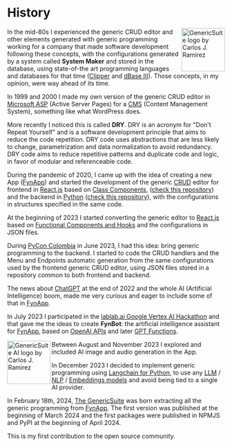 # History
<img 
    align="right"
    width="100"
    height="100"
    src="../images/gs_logo_circle.svg"
    title="GenericSuite logo by Carlos J. Ramirez"
/>

In the mid-80s I experienced the generic CRUD editor and other elements generated with generic programming working for a company that made software development following these concepts, with the configurations generated by a system called **System Maker** and stored in the database, using state-of-the art programming languages and databases for that time ([Clipper](https://en.wikipedia.org/wiki/Clipper_(programming_language)) and [dBase III](https://en.wikipedia.org/wiki/DBase)). Those concepts, in my opinion, were way ahead of its time.

In 1999 and 2000 I made my own version of the generic CRUD editor in [Microsoft ASP](https://en.wikipedia.org/wiki/Active_Server_Pages) (Active Server Pages) for a [CMS](https://en.wikipedia.org/wiki/Content_management_system) (Content Management System), something like what WordPress does.

More recently I noticed this is called **DRY**. DRY is an acronym for "Don't Repeat Yourself" and is a software development principle that aims to reduce the code repetition. DRY code uses abstractions that are less likely to change, parametrization and data normalization to avoid redundancy. DRY code aims to reduce repetitive patterns and duplicate code and logic, in favor of modular and referenceable code.

During the pandemic of 2020, I came up with the idea of creating a new App ([FynApp](https://www.carlosjramirez.com/en/fynapp-an-app-to-achieve-calorie-deficit/)) and started the development of the generic [CRUD](https://react.dev/) editor for frontend in [React.js](https://react.dev/) based on [Class Components](https://react.dev/reference/react/Component#defining-a-class-component), ([check this repository](https://github.com/tomkat-cr/fynapp_frontend)) and the backend in [Python](https://www.python.org/) ([check this repository](https://github.com/tomkat-cr/fynapp_backend)), with the configurations in structures specified in the same code.

At the beginning of 2023 I started converting the generic editor to [React.js](https://react.dev/) based on [Functional Components and Hooks](https://react.dev/reference/react/hooks) and the configurations in JSON files.

During [PyCon Colombia](https://2023.pycon.co/) in June 2023, I had this idea: bring generic programming to the backend. I started to code the CRUD handlers and the Menu and Endpoints automatic generation from the same configurations used by the frontend generic CRUD editor, using JSON files stored in a repository common to both frontend and backend.

The news about [ChatGPT](https://chat.openai.com/) at the end of 2022 and the whole AI (Artificial Intelligence) boom, made me very curious and eager to include some of that in [FynApp](https://www.carlosjramirez.com/en/fynapp-an-app-to-achieve-calorie-deficit/).

In July 2023 I participated in the [lablab.ai Google Vertex AI Hackathon](https://lablab.ai/event/google-vertex-ai-hackathon) and that gave me the ideas to create **FynBot**: the artificial intelligence assistant for [FynApp](https://app-demo.fynapp.com), based on [OpenAI APIs](https://platform.openai.com/docs/api-reference) and later [GPT Functions](https://platform.openai.com/docs/guides/function-calling).

<img 
    align="left"
    width="100"
    height="100"
    src="../images/gs_ai_logo_circle.svg"
    title="GenericSuite AI logo by Carlos J. Ramirez"
/>
Between August and November 2023 I explored and included AI image and audio generation in the App.

In December 2023 I decided to implement generic programming using [Langchain for Python](https://python.langchain.com/), to use any [LLM](https://en.wikipedia.org/wiki/Large_language_model) / [NLP](https://en.wikipedia.org/wiki/Natural_language_processing) / [Embeddings models](https://en.wikipedia.org/wiki/Word_embedding) and avoid being tied to a single AI provider.

In February 18th, 2024, [The GenericSuite](https://genericsuite.carlosjramirez.com) was born extracting all the generic programming from [FynApp](https://www.carlosjramirez.com/en/fynapp-an-app-to-achieve-calorie-deficit/). The first version was published at the beginning of March 2024 and the first packages were published in NPMJS and PyPI at the beginning of April 2024.

This is my first contribution to the open source community.

